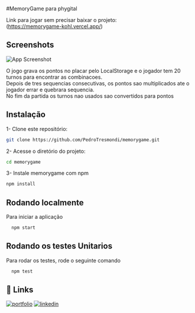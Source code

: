 
#MemoryGame para phygital 

Link para jogar sem precisar baixar o projeto:
<br>
(https://memorygame-kohl.vercel.app/)

## Screenshots

![App Screenshot](https://res.cloudinary.com/practicaldev/image/fetch/s--5tuoyVED--/c_limit%2Cf_auto%2Cfl_progressive%2Cq_auto%2Cw_800/https://dev-to-uploads.s3.amazonaws.com/uploads/articles/7tx1k5jud6je10jv5nj0.png)

O jogo grava os pontos no placar pelo LocalStorage
e o jogador tem 20 turnos para encontrar as combinacoes.
<br>
Depois de tres sequencias consecutivas, os pontos sao multiplicados ate o jogador errar e quebrara sequencia.
<br>
No fim da partida os turnos nao usados sao convertidos para pontos 

## Instalação
1- Clone este repositório:

```bash
git clone https://github.com/PedroTresmondi/memorygame.git
```


2- Acesse o diretório do projeto:
```bash
cd memorygame
```

3- Instale memorygame com npm

```bash
npm install
```

## Rodando localmente

Para iniciar a aplicação 

```bash
  npm start
```


## Rodando os testes Unitarios

Para rodar os testes, rode o seguinte comando

```bash
  npm test
```


## 🔗 Links
[![portfolio](https://img.shields.io/badge/my_portfolio-000?style=for-the-badge&logo=ko-fi&logoColor=white)](https://3smondi-portfolio.vercel.app/)
[![linkedin](https://img.shields.io/badge/linkedin-0A66C2?style=for-the-badge&logo=linkedin&logoColor=white)](https://www.linkedin.com/in/pedro-tresmondi/)



